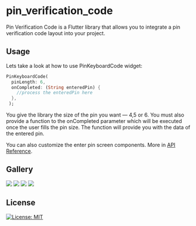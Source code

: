 # pin_verification_code

Pin Verification Code is a Flutter library that allows you to integrate a pin verification code layout into your project.

## Usage

Lets take a look at how to use PinKeyboardCode widget:


```dart
PinKeyboardCode(
  pinLength: 6,
  onCompleted: (String enteredPin) {
    //process the enteredPin here
  },
 );
```


You give the library the size of the pin you want — 4,5 or 6. You must also provide a function to the onCompleted parameter which will be executed once the user fills the pin size. The function will provide you with the data of the entered pin.

You can also customize the enter pin screen components. More in [API Reference](https://pub.dev/documentation/pin_verification_code/latest/).
## Gallery

 ![](https://user-images.githubusercontent.com/66737000/109055326-c8852e80-76bd-11eb-9b35-4891992cb20c.gif)
 ![](https://user-images.githubusercontent.com/66737000/109055420-ece10b00-76bd-11eb-8a05-fc6d6e879fa9.gif)
 ![](https://user-images.githubusercontent.com/66737000/109049573-39751800-76b7-11eb-9078-66f32386f168.gif)
 ![](https://user-images.githubusercontent.com/66737000/109049743-5b6e9a80-76b7-11eb-8d45-9fc6853e8f5e.gif)




## License
[![License: MIT](https://img.shields.io/badge/License-MIT-yellow.svg)](https://opensource.org/licenses/MIT)
